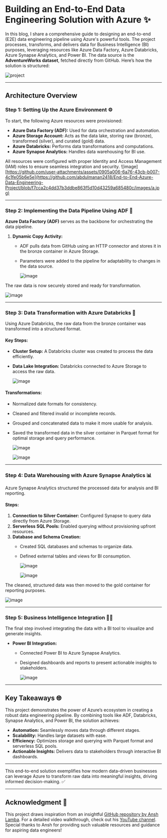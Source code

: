 # Building an End-to-End Data Engineering Solution with Azure ✨

In this blog, I share a comprehensive guide to designing an end-to-end (E2E) data engineering pipeline using Azure's powerful tools. The project processes, transforms, and delivers data for Business Intelligence (BI) purposes, leveraging resources like Azure Data Factory, Azure Databricks, Azure Synapse Analytics, and Power BI. The data source is the **AdventureWorks dataset**, fetched directly from GitHub. Here’s how the solution is structured:


![project](https://github.com/user-attachments/assets/7c51260a-236e-43ae-a965-91508684014c)


---

## **Architecture Overview**

### **Step 1: Setting Up the Azure Environment** ⚙️

To start, the following Azure resources were provisioned:

- **Azure Data Factory (ADF):** Used for data orchestration and automation.
- **Azure Storage Account:** Acts as the data lake, storing raw (bronze), transformed (silver), and curated (gold) data.
- **Azure Databricks:** Performs data transformations and computations.
- **Azure Synapse Analytics:** Handles data warehousing for BI use.

All resources were configured with proper Identity and Access Management (IAM) roles to ensure seamless integration and security.
![image][https://github.com/user-attachments/assets/0905a006-6a76-43cb-b007-4c1fe05b6e5e](https://github.com/abdulmanan2418/End-to-End-Azure-Data-Engineering-Project/blob/f7cca2c4dd37b3ddbe863f5d10d43259a685480c/images/a.jpg)


---

### **Step 2: Implementing the Data Pipeline Using ADF** 🚀

**Azure Data Factory (ADF)** serves as the backbone for orchestrating the data pipeline.

1. **Dynamic Copy Activity:**
   - ADF pulls data from GitHub using an HTTP connector and stores it in the bronze container in Azure Storage.
   - Parameters were added to the pipeline for adaptability to changes in the data source.
  
     ![image](https://github.com/user-attachments/assets/39e3d1b1-1275-4224-aaf4-c3753c50f564)


The raw data is now securely stored and ready for transformation.

![image](https://github.com/user-attachments/assets/aba16642-7e6b-4f06-b73d-0f37f41d7427)


---

### **Step 3: Data Transformation with Azure Databricks** 🔄

Using Azure Databricks, the raw data from the bronze container was transformed into a structured format.

#### Key Steps:
- **Cluster Setup:** A Databricks cluster was created to process the data efficiently.
- **Data Lake Integration:** Databricks connected to Azure Storage to access the raw data.

  ![image](https://github.com/user-attachments/assets/787233bd-acb1-47c8-84d6-308fe568eac2)


#### Transformations:
- Normalized date formats for consistency.
- Cleaned and filtered invalid or incomplete records.
- Grouped and concatenated data to make it more usable for analysis.
- Saved the transformed data in the silver container in Parquet format for optimal storage and query performance.

  ![image](https://github.com/user-attachments/assets/03c972ff-6228-4880-9e17-bbbf14e19cb7)

  ![image](https://github.com/user-attachments/assets/f1554d56-0276-4bcb-8a72-f8514051c835)



---

### **Step 4: Data Warehousing with Azure Synapse Analytics** 📊

Azure Synapse Analytics structured the processed data for analysis and BI reporting.

#### Steps:
1. **Connection to Silver Container:** Configured Synapse to query data directly from Azure Storage.
2. **Serverless SQL Pools:** Enabled querying without provisioning upfront resources.
3. **Database and Schema Creation:**
   - Created SQL databases and schemas to organize data.
   - Defined external tables and views for BI consumption.
  
     ![image](https://github.com/user-attachments/assets/9d82f4ca-5d2b-42ae-9da2-bd64948f70b5)

     ![image](https://github.com/user-attachments/assets/ce425f1d-dcd9-4b99-85d1-acbbc9e50d82)



The cleaned, structured data was then moved to the gold container for reporting purposes.

![image](https://github.com/user-attachments/assets/30a49adb-1e3b-4198-9f33-7d70e0a94d83)


---

### **Step 5: Business Intelligence Integration** 🕵️‍♂️

The final step involved integrating the data with a BI tool to visualize and generate insights.

- **Power BI Integration:**
   - Connected Power BI to Azure Synapse Analytics.
   - Designed dashboards and reports to present actionable insights to stakeholders.
 
     ![image](https://github.com/user-attachments/assets/a195d455-5889-4042-b144-bfe89f4260ee)


---

## **Key Takeaways** 🌐

This project demonstrates the power of Azure’s ecosystem in creating a robust data engineering pipeline. By combining tools like ADF, Databricks, Synapse Analytics, and Power BI, the solution achieves:

- **Automation:** Seamlessly moves data through different stages.
- **Scalability:** Handles large datasets with ease.
- **Efficiency:** Optimizes storage and querying with Parquet format and serverless SQL pools.
- **Actionable Insights:** Delivers data to stakeholders through interactive BI dashboards.

---

This end-to-end solution exemplifies how modern data-driven businesses can leverage Azure to transform raw data into meaningful insights, driving informed decision-making. ✅

---

## **Acknowledgment** 🎉

This project draws inspiration from an insightful [GitHub repository by Ansh Lamba](https://github.com/anshlambagit). For a detailed video walkthrough, check out his [YouTube channel](https://www.youtube.com/watch?v=0GTZ-12hYtU&t=15907s&ab_channel=AnshLamba). Special thanks to Ansh for providing such valuable resources and guidance for aspiring data engineers!

